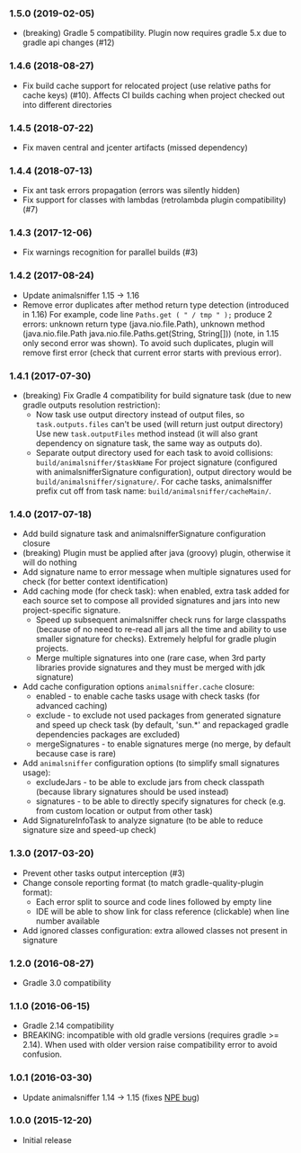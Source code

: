 ### 1.5.0 (2019-02-05)
* (breaking) Gradle 5 compatibility. Plugin now requires gradle 5.x due to gradle api changes (#12)

### 1.4.6 (2018-08-27)
* Fix build cache support for relocated project (use relative paths for cache keys) (#10). 
  Affects CI builds caching when project checked out into different directories  

### 1.4.5 (2018-07-22)
* Fix maven central and jcenter artifacts (missed dependency)

### 1.4.4 (2018-07-13)
* Fix ant task errors propagation (errors was silently hidden)
* Fix support for classes with lambdas (retrolambda plugin compatibility) (#7)

### 1.4.3 (2017-12-06)
* Fix warnings recognition for parallel builds (#3)

### 1.4.2 (2017-08-24)
* Update animalsniffer 1.15 -> 1.16
* Remove error duplicates after method return type detection (introduced in 1.16)
  For example, code line `Paths.get ( " / tmp " );` produce 2 errors: 
  unknown return type (java.nio.file.Path), unknown method (java.nio.file.Path java.nio.file.Paths.get(String, String[]))
  (note, in 1.15 only second error was shown).
  To avoid such duplicates, plugin will remove first error (check that current error starts with previous error). 

### 1.4.1 (2017-07-30)
* (breaking) Fix Gradle 4 compatibility for build signature task (due to new gradle outputs resolution restriction): 
    - Now task use output directory instead of output files, so `task.outputs.files` can't be used (will return just output directory) 
    Use new `task.outputFiles` method instead (it will also grant dependency on signature task, the same way as outputs do).
    - Separate output directory used for each task to avoid collisions: `build/animalsniffer/$taskName`
    For project signature (configured with animalsnifferSignature configuration), output directory would be
    `build/animalsniffer/signature/`. For cache tasks, animalsniffer prefix cut off from task name: 
    `build/animalsniffer/cacheMain/`.

### 1.4.0 (2017-07-18)
* Add build signature task and animalsnifferSignature configuration closure 
* (breaking) Plugin must be applied after java (groovy) plugin, otherwise it will do nothing
* Add signature name to error message when multiple signatures used for check (for better context identification) 
* Add caching mode (for check task): when enabled, extra task added for each source set to compose all provided signatures and jars 
into new project-specific signature.
    - Speed up subsequent animalsniffer check runs for large classpaths (because of no need to re-read all jars all the 
     time and ability to use smaller signature for checks). Extremely helpful for gradle plugin projects.
    - Merge multiple signatures into one (rare case, when 3rd party libraries provide signatures and they must be merged with jdk signature)
* Add cache configuration options `animalsniffer.cache` closure:
    - enabled - to enable cache tasks usage with check tasks (for advanced caching)
    - exclude - to exclude not used packages from generated signature and speed up check task 
    (by default, 'sun.*' and repackaged gradle dependencies packages are excluded)
    - mergeSignatures - to enable signatures merge (no merge, by default because case is rare)
* Add `animalsniffer` configuration options (to simplify small signatures usage):
    - excludeJars - to be able to exclude jars from check classpath (because library signatures should be used instead)
    - signatures - to be able to directly specify signatures for check (e.g. from custom location or output from other task)
* Add SignatureInfoTask to analyze signature (to be able to reduce signature size and speed-up check)

### 1.3.0 (2017-03-20)
* Prevent other tasks output interception (#3)
* Change console reporting format (to match gradle-quality-plugin format):
    - Each error split to source and code lines followed by empty line
    - IDE will be able to show link for class reference (clickable) when line number available
* Add ignored classes configuration: extra allowed classes not present in signature

### 1.2.0 (2016-08-27)
* Gradle 3.0 compatibility

### 1.1.0 (2016-06-15)
* Gradle 2.14 compatibility
* BREAKING: incompatible with old gradle versions (requires gradle >= 2.14). 
  When used with older version raise compatibility error to avoid confusion.

### 1.0.1 (2016-03-30)
* Update animalsniffer 1.14 -> 1.15 (fixes [NPE bug](https://github.com/mojohaus/animal-sniffer/issues/8))

### 1.0.0 (2015-12-20)
* Initial release